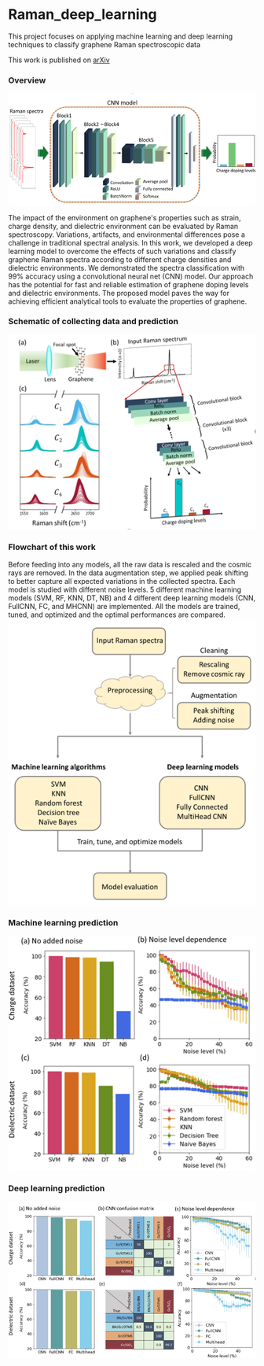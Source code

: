 # Raman_deep_learning
This project focuses on applying machine learning and deep learning techniques to classify graphene Raman spectroscopic data

This work is published on [arXiv](https://arxiv.org/abs/2203.00431)



### Overview
![Table of content](figures/table_of_content.png)


The impact of the environment on graphene's properties such as strain, charge density, and dielectric environment can be evaluated by Raman spectroscopy. Variations, artifacts, and environmental differences pose a challenge in traditional spectral analysis. In this work, we developed a deep learning model to overcome the effects of such variations and classify graphene Raman spectra according to different charge densities and dielectric environments. We demonstrated the spectra classification with 99% accuracy using a convolutional neural net (CNN) model. Our approach has the potential for fast and reliable estimation of graphene doping levels and dielectric environments. The proposed model paves the way for achieving efficient analytical tools to evaluate the properties of graphene. 

### Schematic of collecting data and prediction
![schematic_of_experiment](figures/Figure1_schematic_of_experiment.png)

### Flowchart of this work
 Before feeding into any models, all the raw data is rescaled and the cosmic rays are removed. In the data augmentation step, we applied peak shifting to better capture all
expected variations in the collected spectra. Each model is studied with different noise levels. 5 different machine learning models (SVM, RF, KNN, DT, NB) and 4 different deep learning models (CNN, FullCNN, FC, and MHCNN) are implemented. All the models are trained, tuned, and optimized and the optimal performances are compared. 
![Flowchart](figures/Flowchart_of_experimental_design.png)


### Machine learning prediction
![Machine learning results](figures/Figure2_machine_learning_results.png)




### Deep learning prediction
![Deep learning results](figures/Figure3_Deep_learning_results.png)
